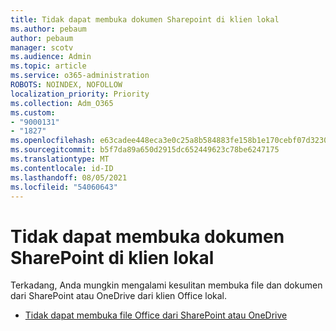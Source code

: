 ```yaml
---
title: Tidak dapat membuka dokumen Sharepoint di klien lokal
ms.author: pebaum
author: pebaum
manager: scotv
ms.audience: Admin
ms.topic: article
ms.service: o365-administration
ROBOTS: NOINDEX, NOFOLLOW
localization_priority: Priority
ms.collection: Adm_O365
ms.custom:
- "9000131"
- "1827"
ms.openlocfilehash: e63cadee448eca3e0c25a8b584883fe158b1e170cebf07d32301ac9cede51ab2
ms.sourcegitcommit: b5f7da89a650d2915dc652449623c78be6247175
ms.translationtype: MT
ms.contentlocale: id-ID
ms.lasthandoff: 08/05/2021
ms.locfileid: "54060643"
---
```

# <a name="unable-to-open-sharepoint-documents-in-local-client"></a>Tidak dapat membuka dokumen SharePoint di klien lokal

Terkadang, Anda mungkin mengalami kesulitan membuka file dan dokumen dari SharePoint atau OneDrive dari klien Office lokal.

- [Tidak dapat membuka file Office dari SharePoint atau OneDrive](https://docs.microsoft.com/sharepoint/troubleshoot/administration/cant-open-office-files)
